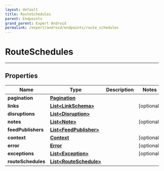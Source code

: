 ```yaml
---
layout: default
title: RouteSchedules
parent: Endpoints
grand_parent: Expert Android
permalink: /expert/android/endpoints/route_schedules
---
```


# RouteSchedules

---

## Properties

| Name | Type | Description | Notes
| ------------ | ------------- | ------------- | -------------
**pagination** | [**Pagination**](/navitia_sdk_docs/expert/android/endpoints/pagination) |  | 
**links** | [**List&lt;LinkSchema&gt;**](/navitia_sdk_docs/expert/android/endpoints/link_schema) |  |  [optional]
**disruptions** | [**List&lt;Disruption&gt;**](/navitia_sdk_docs/expert/android/endpoints/disruption) |  | 
**notes** | [**List&lt;Note&gt;**](/navitia_sdk_docs/expert/android/endpoints/note) |  |  [optional]
**feedPublishers** | [**List&lt;FeedPublisher&gt;**](/navitia_sdk_docs/expert/android/endpoints/feed_publisher) |  | 
**context** | [**Context**](/navitia_sdk_docs/expert/android/endpoints/context) |  |  [optional]
**error** | [**Error**](/navitia_sdk_docs/expert/android/endpoints/error) |  |  [optional]
**exceptions** | [**List&lt;Exception&gt;**](/navitia_sdk_docs/expert/android/endpoints/exception) |  |  [optional]
**routeSchedules** | [**List&lt;RouteSchedule&gt;**](/navitia_sdk_docs/expert/android/endpoints/route_schedule) |  | 



